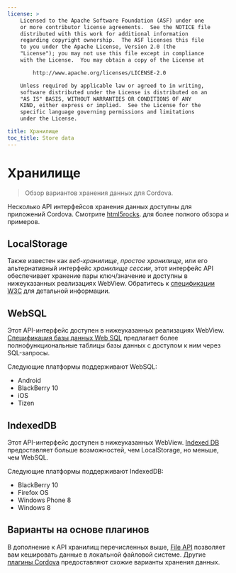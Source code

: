 ```yaml
---
license: >
    Licensed to the Apache Software Foundation (ASF) under one
    or more contributor license agreements.  See the NOTICE file
    distributed with this work for additional information
    regarding copyright ownership.  The ASF licenses this file
    to you under the Apache License, Version 2.0 (the
    "License"); you may not use this file except in compliance
    with the License.  You may obtain a copy of the License at

        http://www.apache.org/licenses/LICENSE-2.0

    Unless required by applicable law or agreed to in writing,
    software distributed under the License is distributed on an
    "AS IS" BASIS, WITHOUT WARRANTIES OR CONDITIONS OF ANY
    KIND, either express or implied.  See the License for the
    specific language governing permissions and limitations
    under the License.

title: Хранилище
toc_title: Store data
---
```


# Хранилище

> Обзор вариантов хранения данных для Cordova.

Несколько API интерфейсов хранения данных доступны для приложений Cordova. Смотрите [html5rocks][1]. для более полного обзора и примеров.

 [1]: http://www.html5rocks.com/en/features/storage

## LocalStorage

Также известен как *веб-хранилище*, *простое хранилище*, или его альтернативный интерфейс *хранилище сессии*, этот интерфейс API обеспечивает хранение пары ключ/значение и доступны в нижеуказанных реализациях WebView. Обратитесь к [спецификации W3C][2] для детальной информации.

 [2]: http://www.w3.org/TR/webstorage/

## WebSQL

Этот API-интерфейс доступен в нижеуказанных реализациях WebView. [Спецификация базы данных Web SQL][3] предлагает более полнофункциональные таблицы базы данных с доступом к ним через SQL-запросы.

 [3]: http://dev.w3.org/html5/webdatabase/

Следующие платформы поддерживают WebSQL:

*   Android
*   BlackBerry 10
*   iOS
*   Tizen

## IndexedDB

Этот API-интерфейс доступен в нижеуказанных WebView. [Indexed DB][4] предоставляет больше возможностей, чем LocalStorage, но меньше, чем WebSQL.

 [4]: http://www.w3.org/TR/IndexedDB/

Следующие платформы поддерживают IndexedDB:

*   BlackBerry 10
*   Firefox OS
*   Windows Phone 8
*   Windows 8

## Варианты на основе плагинов

В дополнение к API хранилищ перечисленных выше, [File API][5] позволяет вам кешировать данные в локальной файловой системе. Другие [плагины Cordova][6] предоставляют схожие варианты хранения данных.

 [5]: https://github.com/apache/cordova-plugin-file/blob/master/doc/index.md
 [6]: http://plugins.cordova.io/